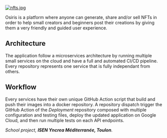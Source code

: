 [![nfts.jpg](https://i.postimg.cc/T1Fm0cbV/red.jpg)](https://postimg.cc/2LdV8h2y)

Osiris is a platform where anyone can generate, share and/or sell NFTs in order to help small creators and beginners post their creations by giving them a very friendly and guided user experience.

## Architecture
The application follow a microservices architecture by running multiple small services on the cloud and have a full and automated CI/CD pipeline. Every repository represents one service that is fully independant from others.

## Workflow
Every services have their own unique GitHub Action script that build and push their images into a docker repository. A repository dispatch trigger the GitHub Action of the *Deployment* repository composed with multiple configuration and testing files, deploy the updated application on Google Cloud, and then run multiple tests on each API endpoints.


*School project, ***ISEN Yncrea Méditerranée, Toulon**.**
